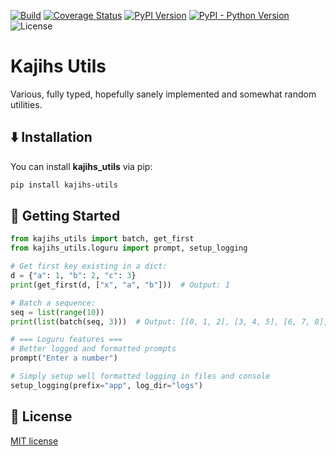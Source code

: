 [![Build][github-ci-image]][github-ci-link]
[![Coverage Status][codecov-image]][codecov-link]
[![PyPI Version][pypi-image]][pypi-link]
[![PyPI - Python Version][python-image]][pypi-link]
![License][license-image]

# Kajihs Utils

Various, fully typed, hopefully sanely implemented and somewhat random utilities.

## ⬇️ Installation

You can install **kajihs_utils** via pip:

```bash
pip install kajihs-utils
```

## 🏃 Getting Started

```python:dev/readme_snippets/formatted/features_demo.py
from kajihs_utils import batch, get_first
from kajihs_utils.loguru import prompt, setup_logging

# Get first key existing in a dict:
d = {"a": 1, "b": 2, "c": 3}
print(get_first(d, ["x", "a", "b"]))  # Output: 1

# Batch a sequence:
seq = list(range(10))
print(list(batch(seq, 3)))  # Output: [[0, 1, 2], [3, 4, 5], [6, 7, 8], [9]]

# === Loguru features ===
# Better logged and formatted prompts
prompt("Enter a number")  

# Simply setup well formatted logging in files and console
setup_logging(prefix="app", log_dir="logs")
```

## 🧾 License

[MIT license](LICENSE)

<!-- Links -->
[github-ci-image]: https://github.com/Kajiih/kajihs_utils/actions/workflows/build.yml/badge.svg?branch=main
[github-ci-link]: https://github.com/Kajiih/kajihs_utils/actions?query=workflow%3Abuild+branch%3Amain

[codecov-image]: https://img.shields.io/codecov/c/github/Kajiih/kajihs_utils/main.svg?logo=codecov&logoColor=aaaaaa&labelColor=333333
[codecov-link]: https://codecov.io/github/Kajiih/kajihs_utils

[pypi-image]: https://img.shields.io/pypi/v/kajihs-utils.svg?logo=pypi&logoColor=aaaaaa&labelColor=333333
[pypi-link]: https://pypi.python.org/pypi/kajihs-utils

[python-image]: https://img.shields.io/pypi/pyversions/kajihs-utils?logo=python&logoColor=aaaaaa&labelColor=333333
[license-image]: https://img.shields.io/badge/license-MIT_license-blue.svg?labelColor=333333
